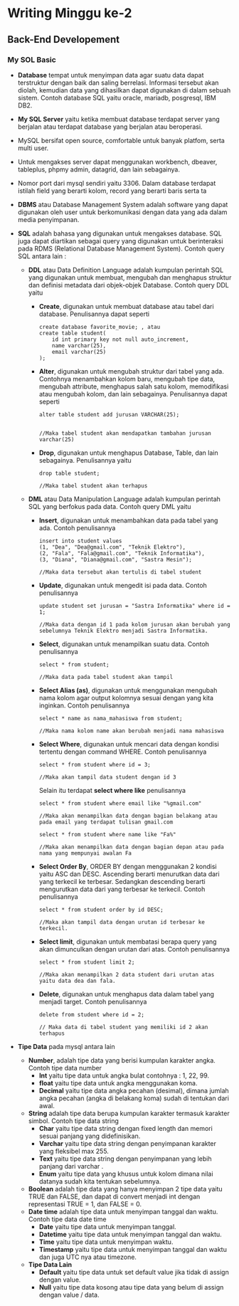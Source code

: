 # **Writing Minggu ke-2**

## **Back-End Developement**

### **My SOL Basic**
- **Database** tempat untuk menyimpan data agar suatu data dapat terstruktur dengan baik dan saling berrelasi. Informasi tersebut akan diolah, kemudian data yang dihasilkan dapat digunakan di dalam sebuah sistem. Contoh database SQL yaitu oracle, mariadb, posgresql, IBM DB2. 
- **My SQL Server** yaitu ketika membuat database terdapat server yang berjalan atau terdapat database yang berjalan atau beroperasi. 
- MySQL bersifat open source, comfortable untuk banyak platfom, serta multi user. 
- Untuk mengakses server dapat menggunakan workbench, dbeaver, tableplus, phpmy admin, datagrid, dan lain sebagainya. 
- Nomor port dari mysql sendiri yaitu 3306. Dalam database terdapat istilah field yang berarti kolom, record yang berarti baris serta ta
- **DBMS** atau Database Management System adalah software yang dapat digunakan oleh user untuk berkomunikasi dengan data yang ada dalam media penyimpanan.
- **SQL** adalah bahasa yang digunakan untuk mengakses database. SQL juga dapat diartikan sebagai query yang digunakan untuk berinteraksi pada RDMS (Relational Database Management System). Contoh query SQL antara lain :
    - **DDL** atau Data Definition Language adalah kumpulan perintah SQL yang digunakan untuk membuat, mengubah dan menghapus struktur dan definisi metadata dari objek-objek Database. Contoh query DDL yaitu
        - **Create**, digunakan untuk membuat database atau tabel dari database. Penulisannya dapat seperti 
            ```
            create database favorite_movie; , atau
            create table student(
	            id int primary key not null auto_increment,
                name varchar(25),
                email varchar(25)
            );
            ```
        - **Alter**, digunakan untuk mengubah struktur dari tabel yang ada. Contohnya menambahkan kolom baru, mengubah tipe data, mengubah attribute, menghapus salah satu kolom, memodifikasi atau mengubah kolom, dan lain sebagainya. Penulisannya dapat seperti 
            ``` 
            alter table student add jurusan VARCHAR(25);


            //Maka tabel student akan mendapatkan tambahan jurusan varchar(25)
            ```
        - **Drop**, digunakan untuk menghapus Database, Table, dan lain sebagainya. Penulisannya yaitu
            ```
            drop table student;

            //Maka tabel student akan terhapus
            ```

    - **DML** atau Data Manipulation Language adalah kumpulan perintah SQL yang berfokus pada data. Contoh query DML yaitu
        - **Insert**, digunakan untuk menambahkan data pada tabel yang ada. Contoh penulisannya 
            ```
            insert into student values 
            (1, "Dea", "Dea@gmail.com", "Teknik Elektro"),
            (2, "Fala", "Fala@gmail.com", "Teknik Informatika"),
            (3, "Diana", "Diana@gmail.com", "Sastra Mesin");

            //Maka data tersebut akan tertulis di tabel student
            ```
        - **Update**, digunakan untuk mengedit isi pada data. Contoh penulisannya 
            ```
            update student set jurusan = "Sastra Informatika" where id = 1;

            //Maka data dengan id 1 pada kolom jurusan akan berubah yang sebelumnya Teknik Elektro menjadi Sastra Informatika.
            ```
        - **Select**, digunakan untuk menampilkan suatu data. Contoh penulisannya 
            ```
            select * from student;

            //Maka data pada tabel student akan tampil
            ```
        - **Select Alias (as)**, digunakan untuk menggunakan mengubah nama kolom agar output kolomnya sesuai dengan yang kita inginkan. Contoh penulisannya
            ```
            select * name as nama_mahasiswa from student; 

            //Maka nama kolom name akan berubah menjadi nama mahasiswa
            ```
        - **Select Where**, digunakan untuk mencari data dengan kondisi tertentu dengan command WHERE. Contoh penulisannya 
            ```
            select * from student where id = 3;

            //Maka akan tampil data student dengan id 3
            ```
            Selain itu terdapat **select where like** penulisannya
            ```
            select * from student where email like "%gmail.com"

            //Maka akan menampilkan data dengan bagian belakang atau pada email yang terdapat tulisan gmail.com

            select * from student where name like "Fa%"

            //Maka akan menampilkan data dengan bagian depan atau pada nama yang mempunyai awalan Fa
            ```
        - **Select Order By**, ORDER BY dengan menggunakan 2 kondisi yaitu ASC dan DESC. Ascending berarti menurutkan data dari yang terkecil ke terbesar. Sedangkan descending berarti mengurutkan data dari yang terbesar ke terkecil. Contoh penulisannya 
            ```
            select * from student order by id DESC;

            //Maka akan tampil data dengan urutan id terbesar ke terkecil.
            ```
        - **Select limit**, digunakan untuk membatasi berapa query yang akan dimunculkan dengan urutan dari atas. Contoh penulisannya
            ```
            select * from student limit 2;

            //Maka akan menampilkan 2 data student dari urutan atas yaitu data dea dan fala.
            ```
        - **Delete**, digunakan untuk menghapus data dalam tabel yang menjadi target. Contoh penulisannya 
            ```
            delete from student where id = 2;

            // Maka data di tabel student yang memiliki id 2 akan terhapus
            ```

- **Tipe Data** pada mysql antara lain 
    - **Number**, adalah tipe data yang berisi kumpulan karakter angka. Contoh tipe data number
        - **Int** yaitu tipe data untuk angka bulat contohnya : 1, 22, 99.
        - **float** yaitu tipe data untuk angka menggunakan koma.
        - **Decimal** yaitu tipe data angka pecahan (desimal), dimana jumlah angka pecahan (angka di belakang koma) sudah di tentukan dari awal.
    - **String** adalah tipe data berupa kumpulan karakter termasuk karakter simbol. Contoh tipe data string
        - **Char** yaitu tipe data string dengan fixed length dan memori sesuai panjang yang didefinisikan.
        - **Varchar** yaitu tipe data string dengan penyimpanan karakter yang fleksibel max 255.
        - **Text** yaitu tipe data string dengan penyimpanan yang lebih panjang dari varchar .
        - **Enum** yaitu tipe data yang khusus untuk kolom dimana nilai datanya sudah kita tentukan sebelumnya. 
    - **Boolean** adalah tipe data yang hanya menyimpan 2 tipe data yaitu TRUE dan FALSE, dan dapat di convert menjadi int dengan representasi TRUE = 1, dan FALSE = 0.
    - **Date time** adalah tipe data untuk menyimpan tanggal dan waktu. Contoh tipe data date time 
        - **Date** yaitu tipe data untuk menyimpan tanggal.
        - **Datetime** yaitu tipe data untuk menyimpan tanggal dan waktu.
        - **Time** yaitu tipe data untuk menyimpan waktu.
        - **Timestamp** yaitu tipe data untuk menyimpan tanggal dan waktu dan juga UTC nya atau timezone.
    - **Tipe Data Lain**
        - **Default** yaitu tipe data untuk set default value jika tidak di assign dengan value.
        - **Null** yaitu tipe data kosong atau tipe data yang belum di assign dengan value / data.

